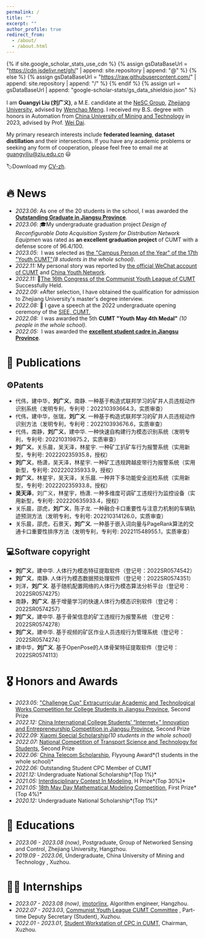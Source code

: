 ```yaml
---
permalink: /
title: ""
excerpt: ""
author_profile: true
redirect_from: 
  - /about/
  - /about.html
---
```


{% if site.google_scholar_stats_use_cdn %}
{% assign gsDataBaseUrl = "https://cdn.jsdelivr.net/gh/" | append: site.repository | append: "@" %}
{% else %}
{% assign gsDataBaseUrl = "https://raw.githubusercontent.com/" | append: site.repository | append: "/" %}
{% endif %}
{% assign url = gsDataBaseUrl | append: "google-scholar-stats/gs_data_shieldsio.json" %}

<span class='anchor' id='about-me'></span>

I am **Guangyi Liu (刘广义)**, a M.E. candidate at the [NeSC Group](http://nesc.zju.edu.cn/#/), [Zhejiang University](https://www.zju.edu.cn/), advised by [Wenchao Meng](https://person.zju.edu.cn/wmeng). I received my B.S. degree with honors in Automation from [China University of Mining and Technology](https://www.cumt.edu.cn/) in 2023, advised by Prof. [Wei Dai](http://faculty.cumt.edu.cn/DaiW/zh_CN/index/175772/list/index.htm).

My primary research interests include **federated learning**, **dataset distillation** and their intersections. If you have any academic problems or seeking any form of cooperation, please feel free to email me at [guangyiliu@zju.edu.cn]( guangyiliu@zju.edu.cn) 😃

🏷️Download my [CV-zh](./刘广义个人简历.pdf).

# 🔥 News

- *2023.06*: As one of the 20 students in the school, I was awarded the **[Outstanding Graduate in Jiangsu Province](http://jyt.jiangsu.gov.cn/art/2023/5/22/art_58960_10899791.html)**.
- *2023.06*: 🎓My undergraduate graduation project *Design of Reconfigurable Data Acquisition System for Distribution Network Equipmen* was rated as **an excellent graduation project** of CUMT with a defense score of 96.4/100.
- *2023.05*: &nbsp;I was selected as [the "Campus Person of the Year" of the 17th "Youth CUMT"](https://mp.weixin.qq.com/s/67to047XQPHGbSgDeQd3RA)*(8 students in the whole school)*. 
- *2022.11:*  My personal story was reported by [the official WeChat account of CUMT](https://mp.weixin.qq.com/s?__biz=MzI1NDU4MTAzOA==&mid=2247612598&idx=1&sn=24bc3c61207020aa627edc09305c9895&chksm=e9c078f7deb7f1e170dbb56e5fb7086acde129dab29121a181c9b90ed8bedae934cb6e871902&scene=27) and [China Youth Network](http://news.cyol.com/gb/articles/2022-11/10/content_XOyq5CpYg.html).
- *2022.11:*  🎉[The 16th Congress of the Communist Youth League of CUMT](https://mp.weixin.qq.com/s/ctqBpc6esBGM_eLx-Vm5XQ) Successfully Held.
- *2022.09:*  ✊After selection, I have obtained the qualification for admission to Zhejiang University's master's degree interview.
- *2022.08:* 🎤 I gave a speech at the 2022 undergraduate opening ceremony of the [SIEE, CUMT.](https://siee.cumt.edu.cn/)
- *2022.08:*&nbsp; I was awarded the 5th  **CUMT "Youth May 4th Medal"**  *(10 people in the whole school)*.
- *2022.05:*&nbsp; I was awarded the  **[excellent student cadre in Jiangsu Province](http://jyt.jiangsu.gov.cn/art/2022/5/31/art_58960_10466234.html)**.

# 📝 Publications

## ⚙️Patents

- 代伟，建中华，**刘广义**，南静. 一种基于构造式联邦学习的矿井人员违规动作识别系统（发明专利，专利号：202210393664.3，实质审查）
- 代伟，建中华，张瑞，**刘广义**. 一种基于构造式联邦学习的矿井人员违规动作识别方法（发明专利，专利号：202210393676.6，实质审查）
- 代伟，南静，**刘广义**，建中华. 一种快速自构建行为模态识别系统（发明专利，专利号: 202210319875.2，实质审查）
- **刘广义**，关乐晨，吴天泽，林星宇. 一种矿工扒矿车行为报警系统（实用新型，专利号: 202220235935.8，授权）
- **刘广义**，杨潇，吴天泽，林星宇. 一种矿工违规跨越皮带行为报警系统（实用新型，专利号: 202220235933.9，授权）
- **刘广义**，林星宇，吴天泽，关乐晨. 一种井下多功能安全巡检系统（实用新型，专利号: 202220235933.8，授权）
- **吴天泽**，刘广义，林星宇，杨潇. 一种多维度可调矿工违规行为监控设备（实用新型，专利号: 202220635933.4，授权）
- 关乐晨，邵虎，**刘广义**，陈子龙. 一种融合卡口重要性与注意力机制的车辆轨迹预测方法（发明专利，专利号: 202210314126.0，实质审查）
- 关乐晨，邵虎，石景天，**刘广义**. 一种基于嵌入词向量与PageRank算法的交通卡口重要性排序方法（发明专利，专利号: 202211548955.1，实质审查）

## 💻Software copyright

- **刘广义**，建中华. 人体行为模态特征提取软件（登记号：2022SR0574542）
- **刘广义**，南静. 人体行为模态数据预处理软件（登记号：2022SR0574351）
- 刘洋，**刘广义**. 基于随机配置网络的人体行为模态算法分析平台（登记号：2022SR0574275）
- 南静，**刘广义**. 基于增量学习的快速人体行为模态识别软件（登记号：2022SR0574257）
- **刘广义**，建中华. 基于骨架信息的矿工违规行为报警系统 （登记号：2022SR0574278）
- **刘广义**，建中华. 基于视频的矿区作业人员违规行为管理系统（登记号：2022SR0574274）
- 建中华，**刘广义**. 基于OpenPose的人体骨架特征提取软件（登记号：2022SR0574113）

# 🎖 Honors and Awards

- *2023.05*: ["Challenge Cup" Extracurricular Academic and Technological Works Competition for College Students  in Jiangsu Province](https://baijiahao.baidu.com/s?id=1766962643597869398&wfr=spider&for=pc), Second Prize
- *2022.12:* [China International College Students’ “Internet+” Innovation and Entrepreneurship Competition in Jiangsu Province](http://jyt.jiangsu.gov.cn/art/2022/12/30/art_58320_10715973.html), Second Prize
- *2022.09:* [Xiaomi Special Scholarship](https://siee.cumt.edu.cn/info/1078/3889.htm)*(10 students in the whole school)*
- *2022.07:* [National Competition of Transport Science and Technology for Students](http://www.nactrans.com.cn/detail/2156), Second Prize
- *2022.06:* [China Telecom Scholarship](https://baike.baidu.com/item/%E4%B8%AD%E5%9B%BD%E7%94%B5%E4%BF%A1%E5%A5%96%E5%AD%A6%E9%87%91/17274030?fr=ge_ala), Flyyoung Award*(1 students in the whole school)*
- *2022.06:* Outstanding Student CPC Member of CUMT
- *2021.12:* Undergraduate National Scholarship*(Top 1%)*
- *2021.05:* [Interdisciplinary Contest In Modeling,](https://www.comap.com/) H Prize*(Top 30%)*
- *2021.05:* [18th May Day Mathematical Modeling Competition](https://51mcm.cumt.edu.cn/30/73/c14055a602227/page.psp), First Prize*(Top 4%)*
- *2020.12:* Undergraduate National Scholarship*(Top 1%)*

# 📖 Educations

- *2023.06 - 2023.08 (now)*, Postgraduate, Group of Networked Sensing and Control, Zhejiang University, Hangzhou.
- *2019.09 - 2023.06*, Undergraduate, China University of Mining and Technology , Xuzhou.

# 👨‍💼 Internships

- *2023.07 - 2023.08 (now)*, [imotorlinx](https://www.imotorlinx.com/), Algorithm engineer, Hangzhou.
- *2022.07 - 2023.03*, [Communist Youth League CUMT Committee](https://youth.cumt.edu.cn/) , Part-time Deputy Secretary (Student), Xuzhou.
- *2022.01 - 2023.01*, [Student Workstation of CPC in CUMT](https://baike.baidu.com/item/%E4%B8%AD%E5%9B%BD%E7%9F%BF%E4%B8%9A%E5%A4%A7%E5%AD%A6%E5%AD%A6%E7%94%9F%E5%85%9A%E5%91%98%E5%B7%A5%E4%BD%9C%E7%AB%99%E6%80%BB%E7%AB%99/4843975?fr=ge_ala), Chairman, Xuzhou.